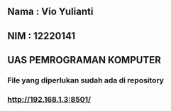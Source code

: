 ## Nama : Vio Yulianti
## NIM  : 12220141
## UAS PEMROGRAMAN KOMPUTER

### File yang diperlukan sudah ada di repository

### http://192.168.1.3:8501/
